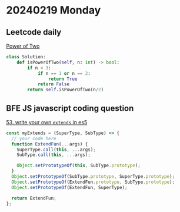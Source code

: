 # 20240219 Monday

## Leetcode daily

[Power of Two](https://leetcode.com/problems/power-of-two/?envType=daily-question&envId=2024-02-19)

```py
class Solution:
    def isPowerOfTwo(self, n: int) -> bool:
        if n < 3:
            if n == 1 or n == 2:
                return True
            return False
        return self.isPowerOfTwo(n/2)
```

## BFE JS javascript coding question

[53. write your own `extends` in es5](https://bigfrontend.dev/problem/write-your-own-extends-in-es5)

```js
const myExtends = (SuperType, SubType) => {
  // your code here
  function ExtendFun(...args) {
    SuperType.call(this, ...args);
    SubType.call(this, ...args);

    Object.setPrototypeOf(this, SubType.prototype);
  }
  Object.setPrototypeOf(SubType.prototype, SuperType.prototype);
  Object.setPrototypeOf(ExtendFun.prototype, SubType.prototype);
  Object.setPrototypeOf(ExtendFun, SuperType);

  return ExtendFun;
};
```
